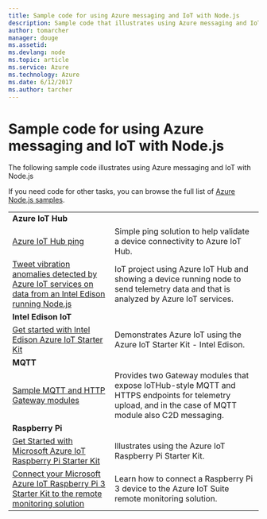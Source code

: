 ```yaml
---
title: Sample code for using Azure messaging and IoT with Node.js
description: Sample code that illustrates using Azure messaging and IoT with Node.js
author: tomarcher
manager: douge
ms.assetid: 
ms.devlang: node
ms.topic: article
ms.service: Azure
ms.technology: Azure
ms.date: 6/12/2017
ms.author: tarcher
---
```


# Sample code for using Azure messaging and IoT with Node.js

The following sample code illustrates using Azure messaging and IoT with Node.js

If you need code for other tasks, you can browse the full list of [Azure Node.js samples](https://azure.microsoft.com/resources/samples/?term=nodejs).

| | |
|---|---|
| **Azure IoT Hub** ||
| [Azure IoT Hub ping](https://github.com/Azure-Samples/iot-hub-node-ping) | Simple ping solution to help validate a device connectivity to Azure IoT Hub. |
| [Tweet vibration anomalies detected by Azure IoT services on data from an Intel Edison running Node.js](https://azure.microsoft.com/en-us/resources/samples/iot-hub-nodejs-intel-edison-vibration-anomaly-detection/) | IoT project using Azure IoT Hub and showing a device running node to send telemetry data and that is analyzed by Azure IoT services. |
| **Intel Edison IoT** ||
| [Get started with Intel Edison Azure IoT Starter Kit](https://github.com/Azure-Samples/iot-hub-node-intel-edison-getstartedkit) | Demonstrates Azure IoT using the Azure IoT Starter Kit - Intel Edison. |
| **MQTT** ||
| [Sample MQTT and HTTP Gateway modules](https://github.com/Azure-Samples/iot-gateway-mqtt-http) | Provides two Gateway modules that expose IoTHub-style MQTT and HTTPS endpoints for telemetry upload, and in the case of MQTT module also C2D messaging. |
| **Raspberry Pi** ||
| [Get Started with Microsoft Azure IoT Raspberry Pi Starter Kit](https://github.com/Azure-Samples/iot-hub-node-raspberrypi-getting-started) | Illustrates using the Azure IoT Raspberry Pi Starter Kit. |
| [Connect your Microsoft Azure IoT Raspberry Pi 3 Starter Kit to the remote monitoring solution](https://azure.microsoft.com/en-us/resources/samples/iot-remote-monitoring-node-raspberrypi-getstartedkit/) | Learn how to connect a Raspberry Pi 3 device to the Azure IoT Suite remote monitoring solution. |

